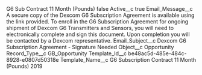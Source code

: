 <?xml version="1.0" encoding="UTF-8"?>
<CustomMetadata xmlns="http://soap.sforce.com/2006/04/metadata" xmlns:xsi="http://www.w3.org/2001/XMLSchema-instance" xmlns:xsd="http://www.w3.org/2001/XMLSchema">
    <label>G6 Sub Contract 11 Month (Pounds)</label>
    <protected>false</protected>
    <values>
        <field>Active__c</field>
        <value xsi:type="xsd:boolean">true</value>
    </values>
    <values>
        <field>Email_Message__c</field>
        <value xsi:type="xsd:string">A secure copy of the Dexcom G6 Subscription Agreement is available using the link provided. To enroll in the G6 Subscription Agreement for ongoing shipment of Dexcom G6 Transmitters and Sensors, you will need to electronically complete and sign this document. Upon completion you will be contacted by a Dexcom representative.</value>
    </values>
    <values>
        <field>Email_Subject__c</field>
        <value xsi:type="xsd:string">Dexcom G6 Subscription Agreement - Signature Needed</value>
    </values>
    <values>
        <field>Object__c</field>
        <value xsi:type="xsd:string">Opportunity</value>
    </values>
    <values>
        <field>Record_Type__c</field>
        <value xsi:type="xsd:string">GB_Opportunity</value>
    </values>
    <values>
        <field>Template_Id__c</field>
        <value xsi:type="xsd:string">be48ac5d-485e-484c-8928-e0807d50318e</value>
    </values>
    <values>
        <field>Template_Name__c</field>
        <value xsi:type="xsd:string">G6 Subscription Contract 11 Month (Pounds) 2019</value>
    </values>
</CustomMetadata>
